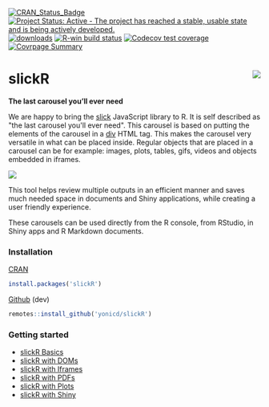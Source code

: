 <!-- badges: start -->
[![CRAN\_Status\_Badge](https://www.r-pkg.org/badges/version/slickR)](https://cran.r-project.org/package=slickR)
[![Project Status: Active - The project has reached a stable, usable state and is being actively developed.](http://www.repostatus.org/badges/0.1.0/active.svg)](https://www.repostatus.org/) 
[![downloads](https://cranlogs.r-pkg.org:443/badges/slickR)](https://cranlogs.r-pkg.org:443/badges/slickR)
[![R-win build status](https://github.com/yonicd/slickR/workflows/R-check/badge.svg)](https://github.com/yonicd/slickR)
[![Codecov test coverage](https://codecov.io/gh/yonicd/slickR/branch/master/graph/badge.svg)](https://app.codecov.io/gh/yonicd/slickR?branch=master)
[![Covrpage Summary](https://img.shields.io/badge/covrpage-Last_Build_2022_12_19-brightgreen.svg)](http://tinyurl.com/tbqmb47)
<!-- badges: end -->

# slickR <img src="https://github.com/yonicd/slickR/raw/master/man/figures/logo.png" align="right"  class="logo"/>

__The last carousel you’ll ever need__

We are happy to bring the [slick](http://kenwheeler.github.io/slick/) JavaScript library to R. It is self described as "the last carousel you'll ever need". This carousel is based on putting the elements of the carousel in a [div](https://www.w3schools.com/tags/tag_div.asp) HTML tag. This makes the carousel very versatile in what can be placed inside. Regular objects that are placed in a carousel can be for example: images, plots, tables, gifs, videos and objects embedded in iframes.

![](https://raw.githubusercontent.com/yonicd/slickR/multimedia/Multimedia/slickRnestingWidgets.gif)

This tool helps review multiple outputs in an efficient manner and saves much needed space in documents and Shiny applications, while creating a user friendly experience.

These carousels can be used directly from the R console, from RStudio, in Shiny apps and R Markdown documents.

### Installation
[CRAN](https://cran.r-project.org/package=slickR)
```r
install.packages('slickR')
```

[Github](https://github.com/yonicd/slickR) (dev)
```r
remotes::install_github('yonicd/slickR')
```

### Getting started
- [slickR Basics](https://cran.r-project.org/package=slickR/vignettes/basics.html)
- [slickR with DOMs](https://cran.r-project.org/package=slickR/vignettes/doms.html)
- [slickR with Iframes](https://cran.r-project.org/package=slickR/vignettes/iframes.html)
- [slickR with PDFs](https://cran.r-project.org/package=slickR/vignettes/pdfs.html)
- [slickR with Plots](https://cran.r-project.org/package=slickR/vignettes/plots.html)
- [slickR with Shiny](https://cran.r-project.org/package=slickR/vignettes/shiny.html)
